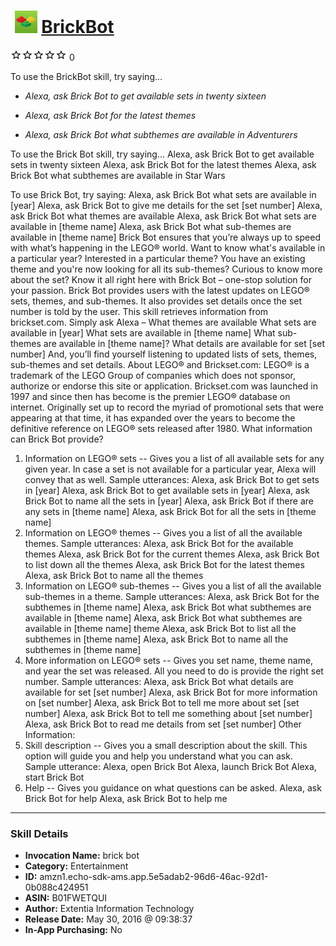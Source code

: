 # &nbsp;<img src="skill_icon" alt="BrickBot icon" width="36"> [BrickBot](http://alexa.amazon.com/#skills/amzn1.echo-sdk-ams.app.5e5adab2-96d6-46ac-92d1-0b088c424951)
![0 stars](../../images/ic_star_border_black_18dp_1x.png)![0 stars](../../images/ic_star_border_black_18dp_1x.png)![0 stars](../../images/ic_star_border_black_18dp_1x.png)![0 stars](../../images/ic_star_border_black_18dp_1x.png)![0 stars](../../images/ic_star_border_black_18dp_1x.png) 0

To use the BrickBot skill, try saying...

* *Alexa, ask Brick Bot to get available sets in twenty sixteen*

* *Alexa, ask Brick Bot for the latest themes*

* *Alexa, ask Brick Bot what subthemes are available in Adventurers*

To use the Brick Bot skill, try saying...
Alexa, ask Brick Bot to get available sets in twenty sixteen
Alexa, ask Brick Bot for the latest themes
Alexa, ask Brick Bot what subthemes are available in Star Wars

To use Brick Bot, try saying:
Alexa, ask Brick Bot what sets are available in [year]
Alexa, ask Brick Bot to give me details for the set [set number]
Alexa, ask Brick Bot what themes are available
Alexa, ask Brick Bot what sets are available in [theme name]
Alexa, ask Brick Bot what sub-themes are available in [theme name]
Brick Bot ensures that you’re always up to speed with what’s happening in the LEGO® world. Want to know what's available in a particular year? Interested in a particular theme? You have an existing theme and you're now looking for all its sub-themes? Curious to know more about the set? Know it all right here with Brick Bot – one-stop solution for your passion.
Brick Bot provides users with the latest updates on LEGO® sets, themes, and sub-themes. It also provides set details once the set number is told by the user. This skill retrieves information from brickset.com.
Simply ask Alexa –
What themes are available
What sets are available in [year]
What sets are available in [theme name]
What sub-themes are available in [theme name]?
What details are available for set [set number]
And, you’ll find yourself listening to updated lists of sets, themes, sub-themes and set details.
About LEGO® and Brickset.com:
LEGO® is a trademark of the LEGO Group of companies which does not sponsor, authorize or endorse this site or application.
Brickset.com was launched in 1997 and since then has become is the premier LEGO® database on internet. Originally set up to record the myriad of promotional sets that were appearing at that time, it has expanded over the years to become the definitive reference on LEGO® sets released after 1980.
What information can Brick Bot provide?
1. Information on LEGO® sets --
Gives you a list of all available sets for any given year. In case a set is not available for a particular year, Alexa will convey that as well.
Sample utterances:
Alexa, ask Brick Bot to get sets in [year]
Alexa, ask Brick Bot to get available sets in [year]
Alexa, ask Brick Bot to name all the sets in [year]
Alexa, ask Brick Bot if there are any sets in [theme name]
Alexa, ask Brick Bot for all the sets in [theme name]
2. Information on LEGO® themes --
Gives you a list of all the available themes.
Sample utterances:
Alexa, ask Brick Bot for the available themes
Alexa, ask Brick Bot for the current themes
Alexa, ask Brick Bot to list down all the themes
Alexa, ask Brick Bot for the latest themes
Alexa, ask Brick Bot to name all the themes
3. Information on LEGO® sub-themes --
Gives you a list of all the available sub-themes in a theme.
Sample utterances:
Alexa, ask Brick Bot for the subthemes in [theme name]
Alexa, ask Brick Bot what subthemes are available in [theme name]
Alexa, ask Brick Bot what subthemes are available in [theme name] theme
Alexa, ask Brick Bot to list all the subthemes in [theme name]
Alexa, ask Brick Bot to name all the subthemes in [theme name]
4. More information on LEGO® sets --
Gives you set name, theme name, and year the set was released. All you need to do is provide the right set number.
Sample utterances:
Alexa, ask Brick Bot what details are available for set [set number]
Alexa, ask Brick Bot for more information on [set number]
Alexa, ask Brick Bot to tell me more about set [set number]
Alexa, ask Brick Bot to tell me something about [set number]
Alexa, ask Brick Bot to read me details from set [set number]
Other Information:
1. Skill description --
Gives you a small description about the skill. This option will guide you and help you understand what you can ask.
Sample utterance:
Alexa, open Brick Bot
Alexa, launch Brick Bot
Alexa, start Brick Bot
2. Help --
Gives you guidance on what questions can be asked.
Alexa, ask Brick Bot for help
Alexa, ask Brick Bot to help me

***

### Skill Details

* **Invocation Name:** brick bot
* **Category:** Entertainment
* **ID:** amzn1.echo-sdk-ams.app.5e5adab2-96d6-46ac-92d1-0b088c424951
* **ASIN:** B01FWETQUI
* **Author:** Extentia Information Technology
* **Release Date:** May 30, 2016 @ 09:38:37
* **In-App Purchasing:** No
